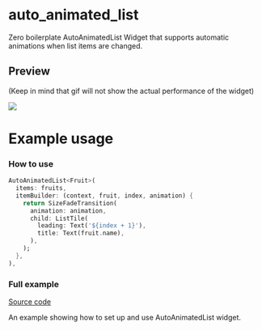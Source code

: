 # auto_animated_list

Zero boilerplate AutoAnimatedList Widget that supports automatic animations when list items are changed.

## Preview
(Keep in mind that gif will not show the actual performance of the widget)

<img src="https://github.com/eterkit/flutter-packages/blob/main/auto_animated_list/example.gif?raw=true">

# Example usage

### How to use

```dart
AutoAnimatedList<Fruit>(
  items: fruits,
  itemBuilder: (context, fruit, index, animation) {
    return SizeFadeTransition(
      animation: animation,
      child: ListTile(
        leading: Text('${index + 1}'),
        title: Text(fruit.name),
      ),
    );
  },
),
```

### Full example

[Source code](https://github.com/eterkit/flutter-packages/tree/main/auto_animated_list/example)

An example showing how to set up and use AutoAnimatedList widget.
